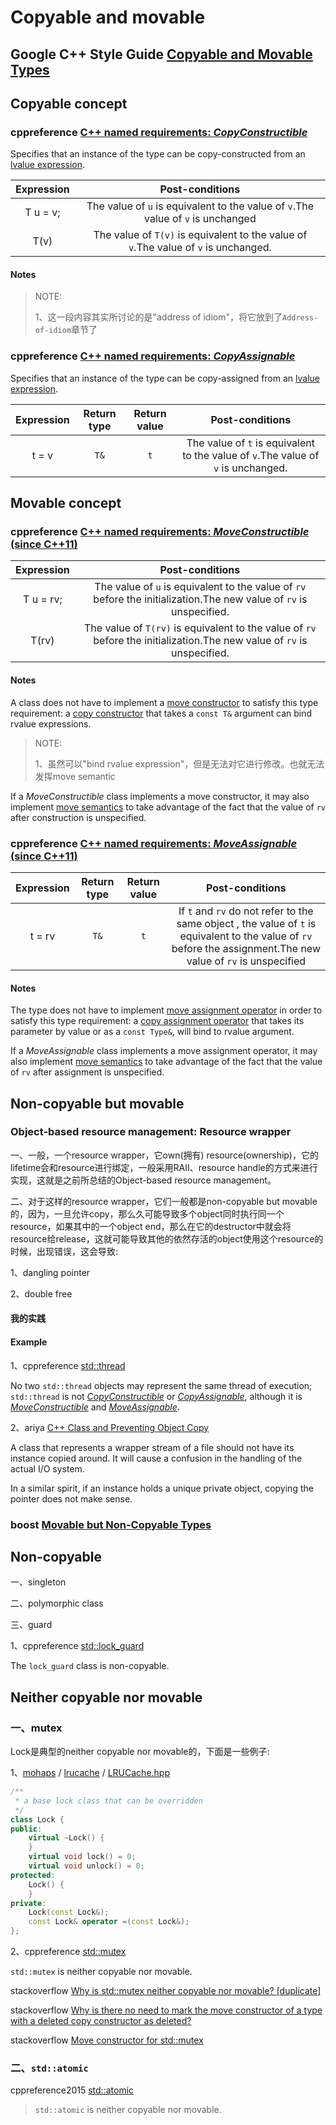 # Copyable and movable

## Google C++ Style Guide [Copyable and Movable Types](https://google.github.io/styleguide/cppguide.html#Copyable_Movable_Types)





## Copyable concept



### cppreference [C++ named requirements: *CopyConstructible*](https://en.cppreference.com/w/cpp/named_req/CopyConstructible)

Specifies that an instance of the type can be copy-constructed from an [lvalue expression](https://en.cppreference.com/w/cpp/language/value_category).

| Expression |                       Post-conditions                        |
| :--------: | :----------------------------------------------------------: |
|  T u = v;  | The value of `u` is equivalent to the value of `v`.The value of `v` is unchanged |
|    T(v)    | The value of `T(v)` is equivalent to the value of `v`.The value of `v` is unchanged. |

#### Notes

> NOTE: 
>
> 1、这一段内容其实所讨论的是"address of idiom"，将它放到了`Address-of-idiom`章节了

### cppreference [C++ named requirements: *CopyAssignable*](https://en.cppreference.com/w/cpp/named_req/CopyAssignable)

Specifies that an instance of the type can be copy-assigned from an [lvalue expression](https://en.cppreference.com/w/cpp/language/value_category).

| Expression | Return type | Return value |                       Post-conditions                        |
| :--------: | :---------: | :----------: | :----------------------------------------------------------: |
|   t = v    |    `T&`     |     `t`      | The value of `t` is equivalent to the value of `v`.The value of `v` is unchanged. |



## Movable concept



### cppreference [C++ named requirements: *MoveConstructible* (since C++11)](https://en.cppreference.com/w/cpp/named_req/MoveConstructible)

| Expression |                       Post-conditions                        |
| :--------: | :----------------------------------------------------------: |
| T u = rv;  | The value of `u` is equivalent to the value of `rv` before the initialization.The new value of `rv` is unspecified. |
|   T(rv)    | The value of `T(rv)` is equivalent to the value of `rv` before the initialization.The new value of `rv` is unspecified. |

#### Notes

A class does not have to implement a [move constructor](https://en.cppreference.com/w/cpp/language/move_constructor) to satisfy this type requirement: a [copy constructor](https://en.cppreference.com/w/cpp/language/copy_constructor) that takes a `const T&` argument can bind rvalue expressions.

> NOTE: 
>
> 1、虽然可以"bind rvalue expression"，但是无法对它进行修改。也就无法发挥move semantic

If a *MoveConstructible* class implements a move constructor, it may also implement [move semantics](https://en.cppreference.com/w/cpp/utility/move) to take advantage of the fact that the value of `rv` after construction is unspecified.





### cppreference [C++ named requirements: *MoveAssignable* (since C++11)](https://en.cppreference.com/w/cpp/named_req/MoveAssignable)

| Expression | Return type | Return value |                       Post-conditions                        |
| :--------: | :---------: | :----------: | :----------------------------------------------------------: |
|   t = rv   |    `T&`     |     `t`      | If `t` and `rv` do not refer to the same object , the value of `t` is equivalent to the value of `rv` before the assignment.The new value of `rv` is unspecified |

#### Notes

The type does not have to implement [move assignment operator](https://en.cppreference.com/w/cpp/language/move_operator) in order to satisfy this type requirement: a [copy assignment operator](https://en.cppreference.com/w/cpp/language/as_operator) that takes its parameter by value or as a `const Type&`, will bind to rvalue argument.

If a *MoveAssignable* class implements a move assignment operator, it may also implement [move semantics](https://en.cppreference.com/w/cpp/utility/move) to take advantage of the fact that the value of `rv` after assignment is unspecified.



## Non-copyable but movable

### Object-based resource management: Resource wrapper

一、一般，一个resource wrapper，它own(拥有) resource(ownership)，它的lifetime会和resource进行绑定，一般采用RAII、resource handle的方式来进行实现，这就是之前所总结的Object-based resource management。

二、对于这样的resource wrapper，它们一般都是non-copyable but movable的，因为，一旦允许copy，那么久可能导致多个object同时执行同一个resource，如果其中的一个object end，那么在它的destructor中就会将resource给release，这就可能导致其他的依然存活的object使用这个resource的时候，出现错误，这会导致:

1、dangling pointer

2、double free

#### 我的实践



#### Example

1、cppreference [std::thread](https://en.cppreference.com/w/cpp/thread/thread)

No two `std::thread` objects may represent the same thread of execution; `std::thread` is not [*CopyConstructible*](https://en.cppreference.com/w/cpp/named_req/CopyConstructible) or [*CopyAssignable*](https://en.cppreference.com/w/cpp/named_req/CopyAssignable), although it is [*MoveConstructible*](https://en.cppreference.com/w/cpp/named_req/MoveConstructible) and [*MoveAssignable*](https://en.cppreference.com/w/cpp/named_req/MoveAssignable).



2、ariya [C++ Class and Preventing Object Copy](https://ariya.io/2015/01/c-class-and-preventing-object-copy) 

A class that represents a wrapper stream of a file should not have its instance copied around. It will cause a confusion in the handling of the actual I/O system. 

In a similar spirit, if an instance holds a unique private object, copying the pointer does not make sense. 

### boost [Movable but Non-Copyable Types](http://cs.swan.ac.uk/~csoliver/ok-sat-library/internet_html/doc/doc/Boost/1_53_0/doc/html/move/movable_only_classes.html)



## Non-copyable

一、singleton

二、polymorphic class

三、guard

1、cppreference [std::lock_guard](https://en.cppreference.com/w/cpp/thread/lock_guard)

The `lock_guard` class is non-copyable.

## Neither copyable nor movable

### 一、mutex

Lock是典型的neither copyable nor movable的，下面是一些例子: 

1、[mohaps](https://github.com/mohaps) / [lrucache](https://github.com/mohaps/lrucache) / [LRUCache.hpp](https://github.com/mohaps/lrucache/blob/master/LRUCache.hpp)

```C++
/**
 * a base lock class that can be overridden
 */
class Lock {
public:
	virtual ~Lock() {
	}
	virtual void lock() = 0;
	virtual void unlock() = 0;
protected:
	Lock() {
	}
private:
	Lock(const Lock&);
	const Lock& operator =(const Lock&);
};
```



2、cppreference [std::mutex](https://en.cppreference.com/w/cpp/thread/mutex)

`std::mutex` is neither copyable nor movable.

stackoverflow [Why is std::mutex neither copyable nor movable? [duplicate]](https://stackoverflow.com/questions/62369119/why-is-stdmutex-neither-copyable-nor-movable)

stackoverflow [Why is there no need to mark the move constructor of a type with a deleted copy constructor as deleted?](https://stackoverflow.com/questions/62370747/why-is-there-no-need-to-mark-the-move-constructor-of-a-type-with-a-deleted-copy)

stackoverflow [Move constructor for std::mutex](https://stackoverflow.com/questions/7557179/move-constructor-for-stdmutex)

### 二、`std::atomic`

cppreference2015 [std::atomic](https://doc.bccnsoft.com/docs/cppreference2015/en/cpp/atomic/atomic.html)

> `std::atomic` is neither copyable nor movable.